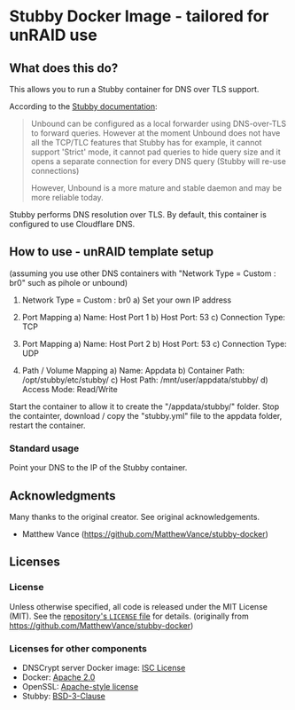# Stubby Docker Image - tailored for unRAID use

## What does this do?

This allows you to run a Stubby container for DNS over TLS support.

According to the [Stubby documentation](https://dnsprivacy.org/wiki/display/DP/About+Stubby):
> Unbound can be configured as a local forwarder using DNS-over-TLS to forward queries. However at the moment Unbound does not have all the TCP/TLC features that Stubby has for example, it cannot support 'Strict' mode, it cannot pad queries to hide query size and it opens a separate connection for every DNS query (Stubby will re-use connections)
>
>However, Unbound is a more mature and stable daemon and may be more reliable today. 

Stubby performs DNS resolution over TLS. By default, this container is configured to use Cloudflare DNS. 

## How to use - unRAID template setup
(assuming you use other DNS containers with "Network Type = Custom : br0" such as pihole or unbound)

1)  Network Type = Custom : br0
  a)  Set your own IP address
  
2)  Port Mapping
  a)  Name:  Host Port 1
  b)  Host Port:  53
  c)  Connection Type:  TCP

3)  Port Mapping
  a)  Name:  Host Port 2
  b)  Host Port:  53
  c)  Connection Type:  UDP

3)  Path / Volume Mapping
  a)  Name:  Appdata
  b)  Container Path:  /opt/stubby/etc/stubby/
  c)  Host Path:  /mnt/user/appdata/stubby/
  d)  Access Mode:  Read/Write
  
Start the container to allow it to create the "/appdata/stubby/" folder.
Stop the containter, download / copy the "stubby.yml" file to the appdata folder, restart the container.

### Standard usage

Point your DNS to the IP of the Stubby container.

## Acknowledgments

Many thanks to the original creator.  See original acknowledgements.
- Matthew Vance (https://github.com/MatthewVance/stubby-docker)


## Licenses
### License

Unless otherwise specified, all code is released under the MIT License (MIT). See the [repository's `LICENSE` file](https://github.com/fdm1980/stubby-docker/blob/fdm1980-unRAID/LICENSE) for details.
(originally from https://github.com/MatthewVance/stubby-docker)

### Licenses for other components

- DNSCrypt server Docker image: [ISC License](https://github.com/jedisct1/dnscrypt-server-docker/blob/master/LICENSE)
- Docker: [Apache 2.0](https://github.com/docker/docker/blob/master/LICENSE)
- OpenSSL: [Apache-style license](https://www.openssl.org/source/license.html)
- Stubby: [BSD-3-Clause](https://github.com/getdnsapi/getdns/blob/develop/LICENSE)
